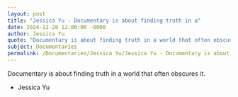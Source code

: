 ```yaml
---
layout: post
title: "Jessica Yu - Documentary is about finding truth in a"
date: 2024-12-28 12:00:00 -0000
author: Jessica Yu
quote: "Documentary is about finding truth in a world that often obscures it."
subject: Documentaries
permalink: /Documentaries/Jessica Yu/Jessica Yu - Documentary is about finding truth in a
---
```


Documentary is about finding truth in a world that often obscures it.

- Jessica Yu
